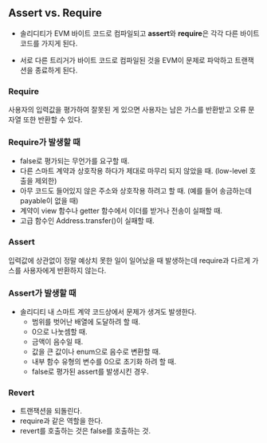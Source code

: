 ## Assert vs. Require

- 솔리디티가 EVM 바이트 코드로 컴파일되고 **assert**와 **require**은 각각 다른 바이트 코드를 가지게 된다.

- 서로 다른 트리거가 바이트 코드로 컴파일된 것을 EVM이 문제로 파악하고 트랜잭션을 종료하게 된다.

### Require

사용자의 입력값을 평가하여 잘못된 게 있으면 사용자는 남은 가스를 반환받고 오류 문자열 또한 반환할 수 있다.

### Require가 발생할 때

- false로 평가되는 무언가를 요구할 때.
- 다른 스마트 계약과 상호작용 하다가 제대로 마무리 되지 않았을 때. (low-level 호출을 제외한)
- 아무 코드도 들어있지 않은 주소와 상호작용 하려고 할 때. (예를 들어 송금하는데 payable이 없을 때)
- 계약이 view 함수나 getter 함수에서 이더를 받거나 전송이 실패할 때.
- 고급 함수인 Address.transfer()이 실패할 때.

### Assert

입력값에 상관없이 정말 예상치 못한 일이 일어났을 때 발생하는데 require과 다르게 가스를 사용자에게 반환하지 않는다.

### Assert가 발생할 때

- 솔리디티 내 스마트 계약 코드상에서 문제가 생겨도 발생한다.
  - 범위를 벗어난 배열에 도달하려 할 때.
  - 0으로 나눗셈할 때.
  - 금액이 음수일 때.
  - 값을 큰 값이나 enum으로 음수로 변환할 때.
  - 내부 함수 유형의 변수를 0으로 초기화 하려 할 때.
  - false로 평가된 assert를 발생시킨 경우.

### Revert

- 트랜잭션을 되돌린다.
- require과 같은 역할을 한다.
- revert를 호출하는 것은 false를 호출하는 것.
